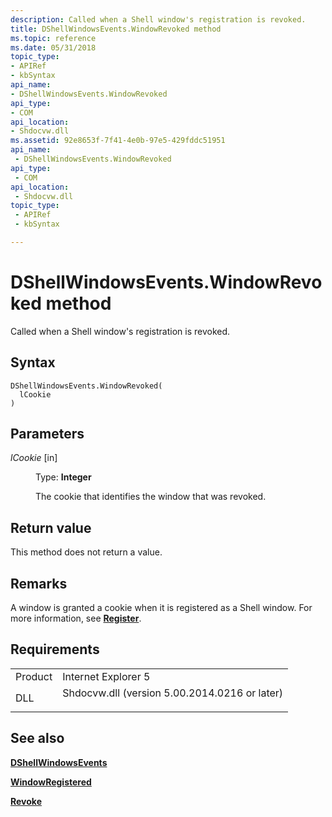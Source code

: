 ```yaml
---
description: Called when a Shell window's registration is revoked.
title: DShellWindowsEvents.WindowRevoked method
ms.topic: reference
ms.date: 05/31/2018
topic_type: 
- APIRef
- kbSyntax
api_name: 
- DShellWindowsEvents.WindowRevoked
api_type: 
- COM
api_location: 
- Shdocvw.dll
ms.assetid: 92e8653f-7f41-4e0b-97e5-429fddc51951
api_name: 
 - DShellWindowsEvents.WindowRevoked
api_type: 
 - COM
api_location: 
 - Shdocvw.dll
topic_type: 
 - APIRef
 - kbSyntax

---
```


# DShellWindowsEvents.WindowRevoked method

Called when a Shell window's registration is revoked.

## Syntax


```JScript
DShellWindowsEvents.WindowRevoked(
  lCookie
)
```



## Parameters

<dl> <dt>

*lCookie* \[in\]
</dt> <dd>

Type: **Integer**

The cookie that identifies the window that was revoked.

</dd> </dl>

## Return value

This method does not return a value.

## Remarks

A window is granted a cookie when it is registered as a Shell window. For more information, see [**Register**](/windows/desktop/api/Exdisp/nf-exdisp-ishellwindows-register).

## Requirements



|                    |                                                                                                                          |
|--------------------|--------------------------------------------------------------------------------------------------------------------------|
| Product<br/> | Internet Explorer 5<br/>                                                                                           |
| DLL<br/>     | <dl> <dt>Shdocvw.dll (version 5.00.2014.0216 or later)</dt> </dl> |



## See also

<dl> <dt>

[**DShellWindowsEvents**](dshellwindowsevents.md)
</dt> <dt>

[**WindowRegistered**](dshellwindowsevents-windowregistered.md)
</dt> <dt>

[**Revoke**](/windows/desktop/api/Exdisp/nf-exdisp-ishellwindows-revoke)
</dt> </dl>

 

 




